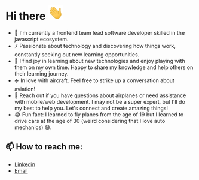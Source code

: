<h1> Hi there <img src="https://raw.githubusercontent.com/ABSphreak/ABSphreak/master/gifs/Hi.gif" width="40px"></h1>

- 🌱 I'm currently a frontend team lead software developer skilled in the javascript ecosystem.
- ⚡ Passionate about technology and discovering how things work, constantly seeking out new learning opportunities.
- 🤩 I find joy in learning about new technologies and enjoy playing with them on my own time. Happy to share my knowledge and help others on their learning journey.
- ✈️ In love with aircraft. Feel free to strike up a conversation about aviation!
- 💬 Reach out if you have questions about airplanes or need assistance with mobile/web development. I may not be a super expert, but I'll do my best to help you. Let's connect and create amazing things!
- 😂 Fun fact: I learned to fly planes from the age of 19 but I learned to drive cars at the age of 30 (weird considering that I love auto mechanics) 😅.

## 📫 How to reach me:

- [Linkedin](https://www.linkedin.com/in/lisbaldyojeda/)
- [Email](mailto:lisba7474@gmail.com)
